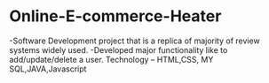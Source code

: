 # Online-E-commerce-Heater

-Software Development project that is a replica of majority of review systems widely used. 
-Developed major functionality like to add/update/delete a user.
  Technology – HTML,CSS, MY SQL,JAVA,Javascript
